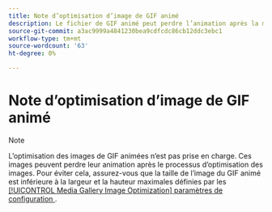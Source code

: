 ```yaml
---
title: Note d’optimisation d’image de GIF animé
description: Le fichier de GIF animé peut perdre l’animation après la mise à l’échelle lors de l’optimisation de l’image.
source-git-commit: a3ac9999a4841230bea9cdfcdc86cb12ddc3ebc1
workflow-type: tm+mt
source-wordcount: '63'
ht-degree: 0%

---
```


# Note d’optimisation d’image de GIF animé

>[!NOTE]
>
>L’optimisation des images de GIF animées n’est pas prise en charge. Ces images peuvent perdre leur animation après le processus d’optimisation des images. Pour éviter cela, assurez-vous que la taille de l’image du GIF animé est inférieure à la largeur et la hauteur maximales définies par les [[!UICONTROL Media Gallery Image Optimization] paramètres de configuration ](../content-design/media-gallery-image-optimization.md).
